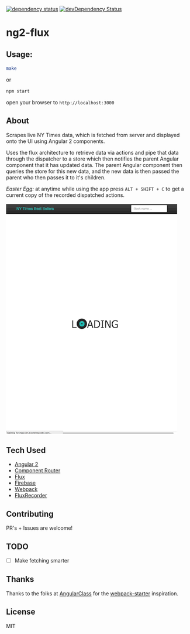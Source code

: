 [![dependency status](https://img.shields.io/david/mjw56/ng2-flux.svg)](https://david-dm.org/mjw56/ng2-flux)
[![devDependency Status](https://david-dm.org/mjw56/ng2-flux/dev-status.svg)](https://david-dm.org/mjw56/ng2-flux#info=devDependencies)

ng2-flux
========

## Usage:

```bash
make
```

or

```bash
npm start
```

open your browser to ```http://localhost:3000```

## About

Scrapes live NY Times data, which is fetched from server and displayed onto the UI using Angular 2 components.

Uses the flux architecture to retrieve data via actions and pipe that data through the dispatcher to a store
which then notifies the parent Angular component that it has updated data. The parent Angular component then queries
the store for this new data, and the new data is then passed the parent who then passes it to it's children.

*Easter Egg:* at anytime while using the app press ```ALT + SHIFT + C``` to get a current copy of the recorded dispatched actions.

![screen](/media/screen.gif)

## Tech Used

- [Angular 2](https://github.com/angular/angular)
- [Component Router](https://github.com/angular/router)
- [Flux](https://github.com/facebook/flux)
- [Firebase](https://www.npmjs.com/package/firebase)
- [Webpack](https://github.com/webpack/webpack)
- [FluxRecorder](https://github.com/nextminds/FluxRecorder)

## Contributing

PR's + Issues are welcome!

## TODO

- [ ] Make fetching smarter

## Thanks

Thanks to the folks at [AngularClass](https://github.com/angular-class) for the [webpack-starter](https://github.com/angular-class/angular2-webpack-starter) inspiration.

## License

MIT
